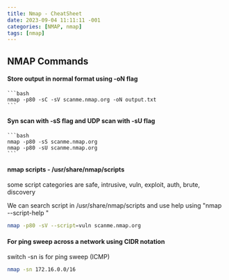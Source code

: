 ```yaml
---
title: Nmap - CheatSheet
date: 2023-09-04 11:11:11 -001
categories: [NMAP, nmap]
tags: [nmap]
---
```


## NMAP Commands

#### Store output in normal format using -oN flag

    ```bash
    nmap -p80 -sC -sV scanme.nmap.org -oN output.txt
    ```

#### Syn scan with -sS flag and UDP scan with -sU flag

    ```bash
    nmap -p80 -sS scanme.nmap.org
    nmap -p80 -sU scanme.nmap.org
    ```


#### nmap scripts - /usr/share/nmap/scripts

some script categories are safe, intrusive, vuln, exploit, auth, brute, discovery

We can search script in /usr/share/nmap/scripts and use help using "nmap --script-help <script-name>"

```bash
nmap -p80 -sV --script=vuln scanme.nmap.org
```

#### For ping sweep across a network using CIDR notation
switch -sn is for ping sweep (ICMP)

```bash
nmap -sn 172.16.0.0/16
```
